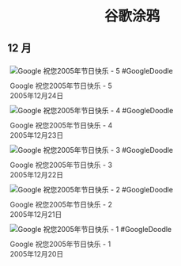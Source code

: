 
<h1 align="center"> 谷歌涂鸦 </h1>




## 12 月

<div class="image">


<img src="https://www.google.com/logos/2005/winter_holiday05_5.gif" alt="Google 祝您2005年节日快乐 - 5 #GoogleDoodle" style="margin: 5px"/>
<div class="info" style="font-size: 14px; color:#333333; margin:5px"><div class="title">Google 祝您2005年节日快乐 - 5</div><div class="date">2005年12月24日</div></div>

<img src="https:https://lh3.googleusercontent.com/5jMHXN8UvNL0-djjFiMFTCMzWxKC6dHraK5jhqBDeuUQ_5NFU11sciSR8wbXszuuRJgK9y2BLvgN3J6shJLNVXiZKJtwqdXTxlOvBQ4=s660" alt="Google 祝您2005年节日快乐 - 4 #GoogleDoodle" style="margin: 5px"/>
<div class="info" style="font-size: 14px; color:#333333; margin:5px"><div class="title">Google 祝您2005年节日快乐 - 4</div><div class="date">2005年12月23日</div></div>

<img src="https:https://lh3.googleusercontent.com/FrhRCJXNo1fxKMxiuM_VNAwHUnGF8FcU035QXvOw6iAdA0a93H58X3w3VdLhTdQuRVrMmbxDv6SklTmGHYMOZDPDKAoiiwTqToy-Rk6z=s660" alt="Google 祝您2005年节日快乐 - 3 #GoogleDoodle" style="margin: 5px"/>
<div class="info" style="font-size: 14px; color:#333333; margin:5px"><div class="title">Google 祝您2005年节日快乐 - 3</div><div class="date">2005年12月22日</div></div>

<img src="https:https://lh3.googleusercontent.com/jtSIcWCPKlTU7Y4V7AmNnGznWYOXDirsc67ZJrTphA5gBdyZHqpskso-ItZtWln0NzfKy5YXXFwWvvVJ-67ArilAx7g7FzipQqGpkdql=s660" alt="Google 祝您2005年节日快乐 - 2 #GoogleDoodle" style="margin: 5px"/>
<div class="info" style="font-size: 14px; color:#333333; margin:5px"><div class="title">Google 祝您2005年节日快乐 - 2</div><div class="date">2005年12月21日</div></div>

<img src="https:https://lh3.googleusercontent.com/TT-VE4X-jpYA0T90tLABOQ-7u06kR0J9n4vjAgWrRZbGcASfQ4qhpQ-XjsB71it8cQfcyJ_SACH_CVoj_RJzrTfUILJG2XNBDe8fULCG=s660" alt="Google 祝您2005年节日快乐 - 1 #GoogleDoodle" style="margin: 5px"/>
<div class="info" style="font-size: 14px; color:#333333; margin:5px"><div class="title">Google 祝您2005年节日快乐 - 1</div><div class="date">2005年12月20日</div></div>

</div>









